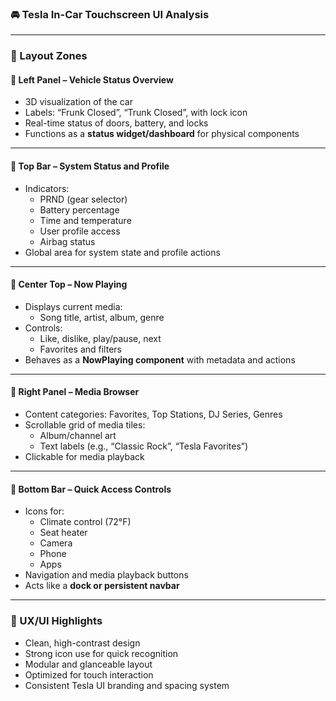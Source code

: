 
### 🚘 Tesla In-Car Touchscreen UI Analysis

---

### 🧭 Layout Zones

#### 🔹 Left Panel – **Vehicle Status Overview**
- 3D visualization of the car
- Labels: “Frunk Closed”, “Trunk Closed”, with lock icon
- Real-time status of doors, battery, and locks
- Functions as a **status widget/dashboard** for physical components

---

#### 🔹 Top Bar – **System Status and Profile**
- Indicators:
  - PRND (gear selector)
  - Battery percentage
  - Time and temperature
  - User profile access
  - Airbag status
- Global area for system state and profile actions

---

#### 🔹 Center Top – **Now Playing**
- Displays current media:
  - Song title, artist, album, genre
- Controls:
  - Like, dislike, play/pause, next
  - Favorites and filters
- Behaves as a **NowPlaying component** with metadata and actions

---

#### 🔹 Right Panel – **Media Browser**
- Content categories: Favorites, Top Stations, DJ Series, Genres
- Scrollable grid of media tiles:
  - Album/channel art
  - Text labels (e.g., “Classic Rock”, “Tesla Favorites”)
- Clickable for media playback

---

#### 🔻 Bottom Bar – **Quick Access Controls**
- Icons for:
  - Climate control (72°F)
  - Seat heater
  - Camera
  - Phone
  - Apps
- Navigation and media playback buttons
- Acts like a **dock or persistent navbar**

---

### 📱 UX/UI Highlights
- Clean, high-contrast design
- Strong icon use for quick recognition
- Modular and glanceable layout
- Optimized for touch interaction
- Consistent Tesla UI branding and spacing system
